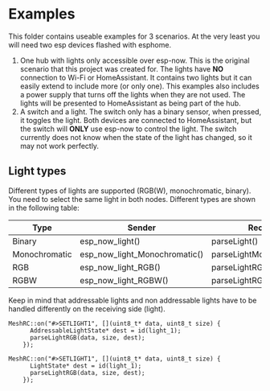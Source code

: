 # Examples
This folder contains useable examples for 3 scenarios. At the very least you will need two esp devices flashed with esphome.
1. One hub with lights only accessible over esp-now. This is the original scenario that this project was created for. The lights have **NO** connection to Wi-Fi or HomeAssistant. It contains two lights but it can easily extend to include more (or only one). This examples also includes a power supply that turns off the lights when they are not used. The lights will be presented to HomeAssistant as being part of the hub. 
2. A switch and a light. The switch only has a binary sensor, when pressed, it toggles the light. Both devices are connected to HomeAssistant, but the switch will **ONLY** use esp-now to control the light. The switch currently does not know when the state of the light has changed, so it may not work perfectly.

## Light types
Different types of lights are supported (RGB(W), monochromatic, binary). You need to select the same light in both nodes. Different types are shown in the following table:

| Type          | Sender                        | Receiver                  |
|---------------|-------------------------------|---------------------------|
| Binary        | esp_now_light()               | parseLight()              |
| Monochromatic | esp_now_light_Monochromatic() | parseLightMonochromatic() |
| RGB           | esp_now_light_RGB()           | parseLightRGB()           |
| RGBW          | esp_now_light_RGBW()          | parseLightRGBW_separate() |

Keep in mind that addressable lights and non addressable lights have to be handled differently on the receiving side (light). 
```
MeshRC::on("#>SETLIGHT1", [](uint8_t* data, uint8_t size) {
      AddressableLightState* dest = id(light_1);
      parseLightRGB(data, size, dest);
    });
```
```
MeshRC::on("#>SETLIGHT1", [](uint8_t* data, uint8_t size) {
      LightState* dest = id(light_1);
      parseLightRGB(data, size, dest);
    });
```
